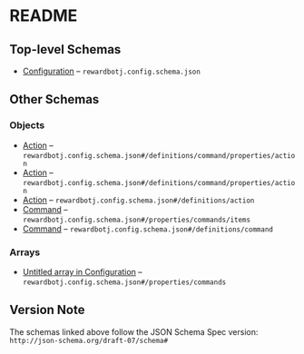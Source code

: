 # README

## Top-level Schemas

-   [Configuration](./config.md) – `rewardbotj.config.schema.json`

## Other Schemas

### Objects

-   [Action](./config-definitions-command-properties-action.md) – `rewardbotj.config.schema.json#/definitions/command/properties/action`
-   [Action](./config-definitions-command-properties-action.md) – `rewardbotj.config.schema.json#/definitions/command/properties/action`
-   [Action](./config-definitions-action.md) – `rewardbotj.config.schema.json#/definitions/action`
-   [Command](./config-properties-commands-command.md) – `rewardbotj.config.schema.json#/properties/commands/items`
-   [Command](./config-definitions-command.md) – `rewardbotj.config.schema.json#/definitions/command`

### Arrays

-   [Untitled array in Configuration](./config-properties-commands.md) – `rewardbotj.config.schema.json#/properties/commands`

## Version Note

The schemas linked above follow the JSON Schema Spec version: `http://json-schema.org/draft-07/schema#`
